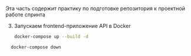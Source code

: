 Эта часть содержит практику по подготовке репозитория к проектной работе спринта

3. Запускаем frontend-приложение API в Docker
    ```bash
    docker-compose up --build -d
    ```

```bash
  docker-compose down
```
